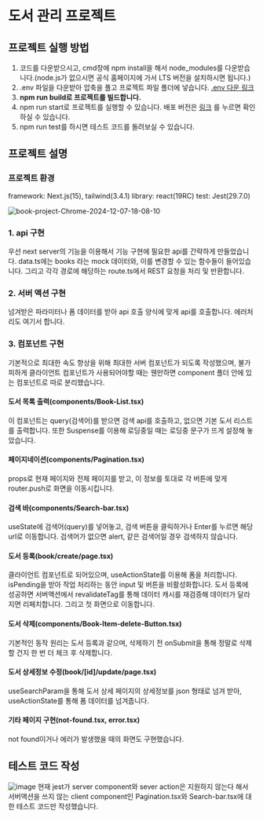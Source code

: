 # 도서 관리 프로젝트

## 프로젝트 실행 방법

1. 코드를 다운받으시고, cmd창에 npm install을 해서 node_modules를 다운받습니다.(node.js가 없으시면 공식 홈페이지에 가서 LTS 버전을 설치하시면 됩니다.)
2. .env 파일을 다운받아 압축을 풀고 프로젝트 파일 폴더에 넣습니다. [.env 다운 링크](https://drive.google.com/file/d/1xSVbl0HXshfLz2CoOiiqLHIUFDPTEqCU/view?usp=sharing)
3. **npm run build로 프로젝트를 빌드합니다.**
4. npm run start로 프로젝트를 실행할 수 있습니다. 배포 버전은 [링크](https://book-app-blue.vercel.app/) 를 누르면 확인하실 수 있습니다.
5. npm run test를 하시면 테스트 코드를 돌려보실 수 있습니다.

## 프로젝트 설명

### 프로젝트 환경

framework: Next.js(15), tailwind(3.4.1)
library: react(19RC)
test: Jest(29.7.0)

![book-project-Chrome-2024-12-07-18-08-10](https://github.com/user-attachments/assets/8fe49ae6-a00b-4057-98e2-c1bd49227863)

### 1. api 구현

우선 next server의 기능을 이용해서 기능 구현에 필요한 api를 간략하게 만들었습니다.
data.ts에는 books 라는 mock 데이터와, 이를 변경할 수 있는 함수들이 들어있습니다.
그리고 각각 경로에 해당하는 route.ts에서 REST 요청을 처리 및 반환합니다.

### 2. 서버 액션 구현

넘겨받은 파라미터나 폼 데이터를 받아 api 호출 양식에 맞게 api를 호출합니다. 에러처리도 여기서 합니다.

### 3. 컴포넌트 구현

기본적으로 최대한 속도 향상을 위해 최대한 서버 컴포넌트가 되도록 작성했으며, 불가피하게 클라이언트 컴포넌트가 사용되어야할 때는 웬만하면 component 폴더 안에 있는 컴포넌트로 따로 분리했습니다.

#### 도서 목록 출력(components/Book-List.tsx)

이 컴포넌트는 query(검색어)를 받으면 검색 api를 호출하고, 없으면 기본 도서 리스트를 출력합니다. 또한 Suspense를 이용해 로딩중일 때는 로딩중 문구가 뜨게 설정해 놓았습니다.

#### 페이지네이션(components/Pagination.tsx)

props로 현재 페이지와 전체 페이지를 받고, 이 정보를 토대로 각 버튼에 맞게 router.push로 화면을 이동시킵니다.

#### 검색 바(components/Search-bar.tsx)

useState에 검색어(query)를 넣어놓고, 검색 버튼을 클릭하거나 Enter를 누르면 해당 url로 이동합니다. 검색어가 없으면 alert, 같은 검색어일 경우 검색하지 않습니다.

#### 도서 등록(book/create/page.tsx)

클라이언트 컴포넌트로 되어있으며, useActionState를 이용해 폼을 처리합니다. isPending을 받아 작업 처리하는 동안 input 및 버튼을 비활성화합니다. 도서 등록에 성공하면 서버액션에서 revalidateTag를 통해 데이터 캐시를 재검증해 데이터가 달라지면 리페치합니다. 그리고 첫 화면으로 이동합니다.

#### 도서 삭제(components/Book-Item-delete-Button.tsx)

기본적인 동작 원리는 도서 등록과 같으며, 삭제하기 전 onSubmit을 통해 정말로 삭제할 건지 한 번 더 체크 후 삭제합니다.

#### 도서 상세정보 수정(book/[id]/update/page.tsx)

useSearchParam을 통해 도서 상세 페이지의 상세정보를 json 형태로 넘겨 받아, useActionState를 통해 폼 데이터를 넘겨줍니다.

#### 기타 페이지 구현(not-found.tsx, error.tsx)

not found이거나 에러가 발생했을 때의 화면도 구현했습니다.

## 테스트 코드 작성

![image](https://github.com/user-attachments/assets/4552e60e-c2af-4495-9f5f-75f81e4e8fd8)
현재 jest가 server component와 sever action은 지원하지 않는다 해서 서버액션을 쓰지 않는 client component인 Pagination.tsx와 Search-bar.tsx에 대한 테스트 코드만 작성했습니다.
